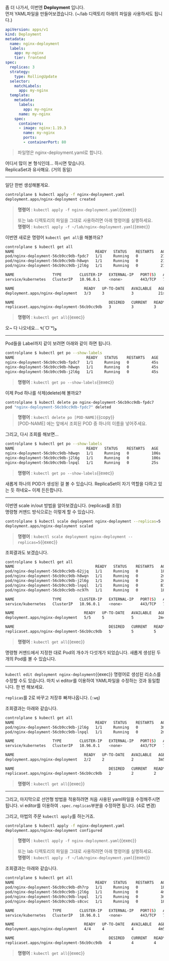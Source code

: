 좀 더 나가서, 이번엔 **Deployment** 입니다.  
먼저 YAML파일을 만들어보겠습니다. (~/lab 디렉토리 아래의 파일을 사용하셔도 됩니다.)

```yaml
apiVersion: apps/v1
kind: Deployment
metadata:
  name: nginx-deployment
  labels:
    app: my-nginx
    tier: frontend
spec:
  replicas: 3
  strategy:
    type: RollingUpdate
  selector:
    matchLabels:
      app: my-nginx
  template:
    metadata:
      labels:
        app: my-nginx
      name: my-nginx
    spec:
      containers:
      - image: nginx:1.19.3
        name: my-nginx
        ports:
        - containerPort: 80
```

> 파일명은 nginx-deployment.yaml로 합니다.

어디서 많이 본 형식인데... 하시면 맞습니다.  
ReplicaSet과 유사해요. (거의 동일)

---

일단 한번 생성해볼게요.

```bash
controlplane $ kubectl apply -f nginx-deployment.yaml
deployment.apps/nginx-deployment created
```

> **명령어** : `kubectl apply -f nginx-deployment.yaml`{{exec}}  
>   
> 또는 lab 디렉토리의 파일을 그대로 사용하려면 아래 명령어를 실행하세요.  
> **명령어** : `kubectl apply -f ~/lab/nginx-deployment.yaml`{{exec}}

이번엔 새로운 명령어 `kubectl get all`을 해볼까요?

```bash
controlplane $ kubectl get all
NAME                                    READY   STATUS    RESTARTS   AGE
pod/nginx-deployment-56cb9cc9db-fpdc7   1/1     Running   0          21s
pod/nginx-deployment-56cb9cc9db-h8wqn   1/1     Running   0          21s
pod/nginx-deployment-56cb9cc9db-j2l6g   1/1     Running   0          21s

NAME                 TYPE        CLUSTER-IP   EXTERNAL-IP   PORT(S)   AGE
service/kubernetes   ClusterIP   10.96.0.1    <none>        443/TCP   70d

NAME                               READY   UP-TO-DATE   AVAILABLE   AGE
deployment.apps/nginx-deployment   3/3     3            3           21s

NAME                                          DESIRED   CURRENT   READY   AGE
replicaset.apps/nginx-deployment-56cb9cc9db   3         3         3       21s
```

> **명령어** : `kubectl get all`{{exec}}  

오~ 다 나오네요... ٩(ˊᗜˋ*)و

---

Pod들을 Label까지 같이 보려면 아래와 같이 하면 됩니다.

```bash
controlplane $ kubectl get po --show-labels
NAME                                READY   STATUS    RESTARTS   AGE   LABELS
nginx-deployment-56cb9cc9db-fpdc7   1/1     Running   0          45s   app=my-nginx,pod-template-hash=56cb9cc9db
nginx-deployment-56cb9cc9db-h8wqn   1/1     Running   0          45s   app=my-nginx,pod-template-hash=56cb9cc9db
nginx-deployment-56cb9cc9db-j2l6g   1/1     Running   0          45s   app=my-nginx,pod-template-hash=56cb9cc9db
```

> **명령어** : `kubectl get po --show-labels`{{exec}}  


이제 Pod 하나를 삭제(delete)해 볼까요?

```bash
controlplane $ kubectl delete po nginx-deployment-56cb9cc9db-fpdc7
pod "nginx-deployment-56cb9cc9db-fpdc7" deleted
```

> **명령어** : `kubectl delete po [POD-NAME]`{{copy}}  
> [POD-NAME] 에는 앞에서 조회된 POD 중 하나의 이름을 넣어주세요.

그리고, 다시 조회를 해보면...

```bash
controlplane $ kubectl get po --show-labels
NAME                                READY   STATUS    RESTARTS   AGE    LABELS
nginx-deployment-56cb9cc9db-h8wqn   1/1     Running   0          106s   app=my-nginx,pod-template-hash=56cb9cc9db
nginx-deployment-56cb9cc9db-j2l6g   1/1     Running   0          106s   app=my-nginx,pod-template-hash=56cb9cc9db
nginx-deployment-56cb9cc9db-lnpql   1/1     Running   0          25s    app=my-nginx,pod-template-hash=56cb9cc9db
```

> **명령어** : `kubectl get po --show-labels`{{exec}}  

새롭게 하나의 POD가 생성된 걸 볼 수 있습니다. ReplicaSet이 자기 역할을 다하고 있는 듯 하네요~ 이제 든든합니다.

---

이번엔 scale in/out 방법을 알아보겠습니다. (replicas를 조정)  
명령형 커맨드 방식으로는 이렇게 할 수 있습니다.

```bash
controlplane $ kubectl scale deployment nginx-deployment --replicas=5
deployment.apps/nginx-deployment scaled
```

> **명령어** : `kubectl scale deployment nginx-deployment --replicas=5`{{exec}}  

조회결과도 보겠습니다.

```bash
controlplane $ kubectl get all
NAME                                    READY   STATUS    RESTARTS   AGE
pod/nginx-deployment-56cb9cc9db-62jjq   1/1     Running   0          18s
pod/nginx-deployment-56cb9cc9db-h8wqn   1/1     Running   0          2m42s
pod/nginx-deployment-56cb9cc9db-j2l6g   1/1     Running   0          2m42s
pod/nginx-deployment-56cb9cc9db-lnpql   1/1     Running   0          81s
pod/nginx-deployment-56cb9cc9db-nc97h   1/1     Running   0          18s

NAME                 TYPE        CLUSTER-IP   EXTERNAL-IP   PORT(S)   AGE
service/kubernetes   ClusterIP   10.96.0.1    <none>        443/TCP   70d

NAME                               READY   UP-TO-DATE   AVAILABLE   AGE
deployment.apps/nginx-deployment   5/5     5            5           2m42s

NAME                                          DESIRED   CURRENT   READY   AGE
replicaset.apps/nginx-deployment-56cb9cc9db   5         5         5       2m42s
```

> **명령어** : `kubectl get all`{{exec}}  

명령형 커맨드에서 지정한 대로 Pod의 개수가 다섯개가 되었습니다. 새롭게 생성된 두 개의 Pod를 볼 수 있습니다.

---

`kubectl edit deployment nginx-deployment`{{exec}} 명령어로 생성된 리소스를 수정할 수도 있습니다.
마치 vi editor를 이용하여 YAML파일을 수정하는 것과 동일합니다.
한 번 해보세요.

`replicas`를 2로 바꾸고 저장후 빠져나옵니다. (`:wq`)

조회결과는 아래와 같습니다.

```bash
controlplane $ kubectl get all
NAME                                    READY   STATUS    RESTARTS   AGE
pod/nginx-deployment-56cb9cc9db-j2l6g   1/1     Running   0          3m56s
pod/nginx-deployment-56cb9cc9db-lnpql   1/1     Running   0          2m35s

NAME                 TYPE        CLUSTER-IP   EXTERNAL-IP   PORT(S)   AGE
service/kubernetes   ClusterIP   10.96.0.1    <none>        443/TCP   70d

NAME                               READY   UP-TO-DATE   AVAILABLE   AGE
deployment.apps/nginx-deployment   2/2     2            2           3m56s

NAME                                          DESIRED   CURRENT   READY   AGE
replicaset.apps/nginx-deployment-56cb9cc9db   2         2         2       3m56s
```

> **명령어** : `kubectl get all`{{exec}}  

---

그리고, 마지막으로 선언형 방법을 적용하려면 처음 사용된 yaml파일을 수정해주시면 됩니다.
vi editor를 이용하여 `.spec.replicas`부분을 수정하면 됩니다. (4로 변경)

그리고, 마법의 주문 `kubectl apply`를 하는거죠.

```bash
controlplane $ kubectl apply -f nginx-deployment.yaml
deployment.apps/nginx-deployment configured
```

> **명령어** : `kubectl apply -f nginx-deployment.yaml`{{exec}}  
>   
> 또는 lab 디렉토리의 파일을 그대로 사용하려면 아래 명령어를 실행하세요.  
> **명령어** : `kubectl apply -f ~/lab/nginx-deployment.yaml`{{exec}}

조회결과는 아래와 같습니다.

```bash
controlplane $ kubectl get all
NAME                                    READY   STATUS    RESTARTS   AGE
pod/nginx-deployment-56cb9cc9db-dh7rp   1/1     Running   0          18s
pod/nginx-deployment-56cb9cc9db-j2l6g   1/1     Running   0          4m59s
pod/nginx-deployment-56cb9cc9db-lnpql   1/1     Running   0          3m38s
pod/nginx-deployment-56cb9cc9db-s8cvc   1/1     Running   0          18s

NAME                 TYPE        CLUSTER-IP   EXTERNAL-IP   PORT(S)   AGE
service/kubernetes   ClusterIP   10.96.0.1    <none>        443/TCP   70d

NAME                               READY   UP-TO-DATE   AVAILABLE   AGE
deployment.apps/nginx-deployment   4/4     4            4           4m59s

NAME                                          DESIRED   CURRENT   READY   AGE
replicaset.apps/nginx-deployment-56cb9cc9db   4         4         4       4m59s
```

> **명령어** : `kubectl get all`{{exec}}  

